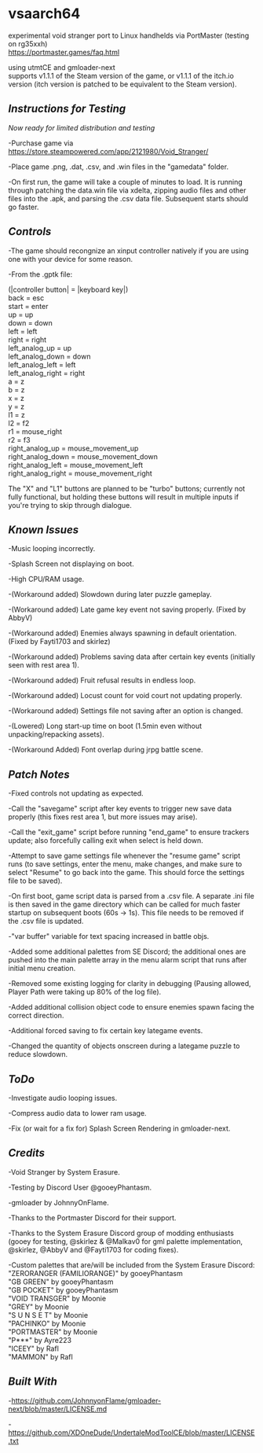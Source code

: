 # vsaarch64
experimental void stranger port to Linux handhelds via PortMaster (testing on rg35xxh)  
https://portmaster.games/faq.html  

using utmtCE and gmloader-next  
supports v1.1.1 of the Steam version of the game, or v1.1.1 of the itch.io version (itch version is patched to be equivalent to the Steam version). <br />

## *Instructions for Testing*

*Now ready for limited distribution and testing*

-Purchase game via https://store.steampowered.com/app/2121980/Void_Stranger/ <br />

-Place game .png, .dat, .csv, and .win files in the "gamedata" folder. <br />

-On first run, the game will take a couple of minutes to load. It is running through patching the data.win file via xdelta, zipping audio files and other files into the .apk, and parsing the .csv data file. Subsequent starts should go faster. <br />

## *Controls*

-The game should recongnize an xinput controller natively if you are using one with your device for some reason. <br />

-From the .gptk file: <br />

(|controller button| = |keyboard key|)  
back = esc  
start = enter  
up = up  
down = down  
left = left  
right = right  
left_analog_up = up  
left_analog_down = down  
left_analog_left = left  
left_analog_right = right  
a = z  
b = z  
x = z  
y = z  
l1 = z  
l2 = f2  
r1 = mouse_right  
r2 = f3  
right_analog_up = mouse_movement_up  
right_analog_down = mouse_movement_down  
right_analog_left = mouse_movement_left  
right_analog_right = mouse_movement_right <br />

The "X" and "L1" buttons are planned to be "turbo" buttons; currently not fully functional, but holding these buttons will result in multiple inputs if you're trying to skip through dialogue. <br />

## *Known Issues*

-Music looping incorrectly. <br />

-Splash Screen not displaying on boot. <br />

-High CPU/RAM usage. <br />

-(Workaround added) Slowdown during later puzzle gameplay. <br />

-(Workaround added) Late game key event not saving properly. (Fixed by AbbyV) <br />

-(Workaround added) Enemies always spawning in default orientation. (Fixed by Fayti1703 and skirlez) <br />

-(Workaround added) Problems saving data after certain key events (initially seen with rest area 1). <br />

-(Workaround added) Fruit refusal results in endless loop. <br />

-(Workaround added) Locust count for void court not updating properly.<br />

-(Workaround added) Settings file not saving after an option is changed. <br />

-(Lowered) Long start-up time on boot (1.5min even without unpacking/repacking assets). <br />

-(Workaround Added) Font overlap during jrpg battle scene. <br />

## *Patch Notes*

-Fixed controls not updating as expected. <br />

-Call the "savegame" script after key events to trigger new save data properly (this fixes rest area 1, but more issues may arise). <br />

-Call the "exit_game" script before running "end_game" to ensure trackers update; also forcefully calling exit when select is held down. <br />

-Attempt to save game settings file whenever the "resume game" script runs (to save settings, enter the menu, make changes, and make sure to select "Resume" to go back into the game. This should force the settings file to be saved). <br />

-On first boot, game script data is parsed from a .csv file. A separate .ini file is then saved in the game directory which can be called for much faster startup on subsequent boots (60s -> 1s). This file needs to be removed if the .csv file is updated. <br />

-"var buffer" variable for text spacing increased in battle objs. <br />

-Added some additional palettes from SE Discord; the additional ones are pushed into the main palette array in the menu alarm script that runs after initial menu creation. <br />

-Removed some existing logging for clarity in debugging (Pausing allowed, Player Path were taking up 80% of the log file). <br />

-Added additional collision object code to ensure enemies spawn facing the correct direction. <br />

-Additional forced saving to fix certain key lategame events. <br />

-Changed the quantity of objects onscreen during a lategame puzzle to reduce slowdown. <br />

## *ToDo*

-Investigate audio looping issues. <br />

-Compress audio data to lower ram usage. <br />

-Fix (or wait for a fix for) Splash Screen Rendering in gmloader-next. <br />

## *Credits*

-Void Stranger by System Erasure.  <br />

-Testing by Discord User @gooeyPhantasm. <br />

-gmloader by JohnnyOnFlame. <br />

-Thanks to the Portmaster Discord for their support.  <br />

-Thanks to the System Erasure Discord group of modding enthusiasts (gooey for testing, @skirlez & @Malkav0 for gml palette implementation, @skirlez, @AbbyV and @Fayti1703 for coding fixes). <br />

-Custom palettes that are/will be included from the System Erasure Discord: <br />
    "ZERORANGER (FAMILIORANGE)" by gooeyPhantasm  <br />
    "GB GREEN" by gooeyPhantasm  <br />
    "GB POCKET" by gooeyPhantasm  <br />
    "VOID TRANSGER" by Moonie  <br />
    "GREY" by Moonie  <br />
    "S U N S E T" by Moonie <br />
    "PACHINKO" by Moonie <br />
    "PORTMASTER" by Moonie <br />
    "P***" by Ayre223 <br />
    "ICEEY" by Rafl <br />
    "MAMMON" by Rafl <br />
    
## *Built With*

-https://github.com/JohnnyonFlame/gmloader-next/blob/master/LICENSE.md <br />

-https://github.com/XDOneDude/UndertaleModToolCE/blob/master/LICENSE.txt <br />
